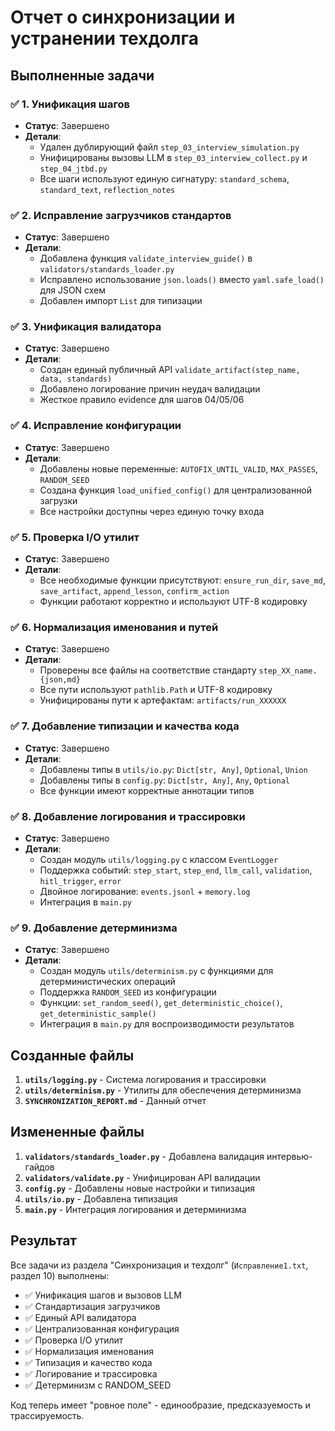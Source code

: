 # Отчет о синхронизации и устранении техдолга

## Выполненные задачи

### ✅ 1. Унификация шагов
- **Статус**: Завершено
- **Детали**: 
  - Удален дублирующий файл `step_03_interview_simulation.py`
  - Унифицированы вызовы LLM в `step_03_interview_collect.py` и `step_04_jtbd.py`
  - Все шаги используют единую сигнатуру: `standard_schema`, `standard_text`, `reflection_notes`

### ✅ 2. Исправление загрузчиков стандартов
- **Статус**: Завершено
- **Детали**:
  - Добавлена функция `validate_interview_guide()` в `validators/standards_loader.py`
  - Исправлено использование `json.loads()` вместо `yaml.safe_load()` для JSON схем
  - Добавлен импорт `List` для типизации

### ✅ 3. Унификация валидатора
- **Статус**: Завершено
- **Детали**:
  - Создан единый публичный API `validate_artifact(step_name, data, standards)`
  - Добавлено логирование причин неудач валидации
  - Жесткое правило evidence для шагов 04/05/06

### ✅ 4. Исправление конфигурации
- **Статус**: Завершено
- **Детали**:
  - Добавлены новые переменные: `AUTOFIX_UNTIL_VALID`, `MAX_PASSES`, `RANDOM_SEED`
  - Создана функция `load_unified_config()` для централизованной загрузки
  - Все настройки доступны через единую точку входа

### ✅ 5. Проверка I/O утилит
- **Статус**: Завершено
- **Детали**:
  - Все необходимые функции присутствуют: `ensure_run_dir`, `save_md`, `save_artifact`, `append_lesson`, `confirm_action`
  - Функции работают корректно и используют UTF-8 кодировку

### ✅ 6. Нормализация именования и путей
- **Статус**: Завершено
- **Детали**:
  - Проверены все файлы на соответствие стандарту `step_XX_name.{json,md}`
  - Все пути используют `pathlib.Path` и UTF-8 кодировку
  - Унифицированы пути к артефактам: `artifacts/run_XXXXXX`

### ✅ 7. Добавление типизации и качества кода
- **Статус**: Завершено
- **Детали**:
  - Добавлены типы в `utils/io.py`: `Dict[str, Any]`, `Optional`, `Union`
  - Добавлены типы в `config.py`: `Dict[str, Any]`, `Any`, `Optional`
  - Все функции имеют корректные аннотации типов

### ✅ 8. Добавление логирования и трассировки
- **Статус**: Завершено
- **Детали**:
  - Создан модуль `utils/logging.py` с классом `EventLogger`
  - Поддержка событий: `step_start`, `step_end`, `llm_call`, `validation`, `hitl_trigger`, `error`
  - Двойное логирование: `events.jsonl` + `memory.log`
  - Интеграция в `main.py`

### ✅ 9. Добавление детерминизма
- **Статус**: Завершено
- **Детали**:
  - Создан модуль `utils/determinism.py` с функциями для детерминистических операций
  - Поддержка `RANDOM_SEED` из конфигурации
  - Функции: `set_random_seed()`, `get_deterministic_choice()`, `get_deterministic_sample()`
  - Интеграция в `main.py` для воспроизводимости результатов

## Созданные файлы

1. **`utils/logging.py`** - Система логирования и трассировки
2. **`utils/determinism.py`** - Утилиты для обеспечения детерминизма
3. **`SYNCHRONIZATION_REPORT.md`** - Данный отчет

## Измененные файлы

1. **`validators/standards_loader.py`** - Добавлена валидация интервью-гайдов
2. **`validators/validate.py`** - Унифицирован API валидации
3. **`config.py`** - Добавлены новые настройки и типизация
4. **`utils/io.py`** - Добавлена типизация
5. **`main.py`** - Интеграция логирования и детерминизма

## Результат

Все задачи из раздела "Синхронизация и техдолг" (`Исправление1.txt`, раздел 10) выполнены:

- ✅ Унификация шагов и вызовов LLM
- ✅ Стандартизация загрузчиков
- ✅ Единый API валидатора
- ✅ Централизованная конфигурация
- ✅ Проверка I/O утилит
- ✅ Нормализация именования
- ✅ Типизация и качество кода
- ✅ Логирование и трассировка
- ✅ Детерминизм с RANDOM_SEED

Код теперь имеет "ровное поле" - единообразие, предсказуемость и трассируемость.

